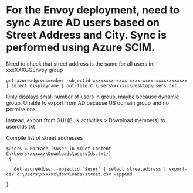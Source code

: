 # For the Envoy deployment, need to sync Azure AD users based on Street Address and City. Sync is performed using Azure SCIM.

Need to check that street address is the same for all users in xxxXXXGGEnvoy group

```
get-azureadgroupmember -objectid xxxxxxxx-xxxx-xxxx-xxxx-xxxxxxxxxxxx | select displayname | out-file C:\users\xxxxxx\desktop\users.txt
```

Only displays small number of users in group, maybe because dynamic group. Unable to export from AD because US domain group and no permissions.

Instead, export from GUI (Bulk activities > Download members) to userdIds.txt

Compile list of street addresses

```
$users = ForEach ($user in $(Get-Content C:\Users\xxxxxx\Downloads\usersIds.txt))
 {

   Get-azureAdUser -objectid "$user" | select streetaddress | export-csv c:\users\xxxxxx\downloads\street.csv -append
        
}
```
